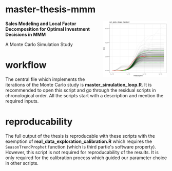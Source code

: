 # master-thesis-mmm
<img src="Figures/emblem.png" width=200 align="right">

**Sales Modeling and Local Factor Decomposition for Optimal Investment Decisions in MMM**

A Monte Carlo Simulation Study

# workflow
The central file which implements the iterations of the Monte Carlo study is **master_simulation_loop.R**. It is recommended to open this script and go through the residual scripts in chronological order. All the scripts start with a description and mention the required inputs.

# reproducability
The full output of the thesis is reproducable with these scripts with the exemption of **real_data_exploration_calibration.R** which requires the `SeasonTrendProphet` function (which is third partie's software property). However, this script is not required for reproducability of the results. It is only required for the calibration process which guided our parameter choice in other scripts.

